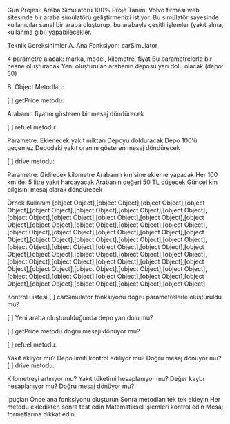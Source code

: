 Gün Projesi: Araba Simülatörü
100%
Proje Tanımı
Volvo firması web sitesinde bir araba simülatörü geliştirmenizi istiyor. Bu simülatör sayesinde kullanıcılar sanal bir araba oluşturup, bu arabayla çeşitli işlemler (yakıt alma, kullanma gibi) yapabilecekler.

Teknik Gereksinimler
A. Ana Fonksiyon: carSimulator

4 parametre alacak: marka, model, kilometre, fiyat
Bu parametrelerle bir nesne oluşturacak
Yeni oluşturulan arabanın deposu yarı dolu olacak (depo: 50)

B. Object Metodları:

[ ] getPrice metodu:

Arabanın fiyatını gösteren bir mesaj döndürecek

[ ] refuel metodu:

Parametre: Eklenecek yakıt miktarı
Depoyu dolduracak
Depo 100'ü geçemez
Depodaki yakıt oranını gösteren mesaj döndürecek

[ ] drive metodu:

Parametre: Gidilecek kilometre
Arabanın km'sine ekleme yapacak
Her 100 km'de:
5 litre yakıt harcayacak
Arabanın değeri 50 TL düşecek
Güncel km bilgisini mesaj olarak döndürecek

Örnek Kullanım
[object Object],[object Object],[object Object],[object Object],[object Object],[object Object],[object Object],[object Object],[object Object],[object Object],[object Object],[object Object],[object Object],[object Object],[object Object],[object Object],[object Object],[object Object],[object Object],[object Object],[object Object],[object Object],[object Object],[object Object],[object Object],[object Object],[object Object],[object Object],[object Object],[object Object],[object Object],[object Object],[object Object],[object Object],[object Object],[object Object],[object Object],[object Object],[object Object],[object Object],[object Object],[object Object],[object Object],[object Object],[object Object],[object Object],[object Object],[object Object],[object Object],[object Object],[object Object],[object Object],[object Object]

Kontrol Listesi
[ ] carSimulator fonksiyonu doğru parametrelerle oluşturuldu mu?

[ ] Yeni araba oluşturulduğunda depo yarı dolu mu?

[ ] getPrice metodu doğru mesajı dönüyor mu?

[ ] refuel metodu:

Yakıt ekliyor mu?
Depo limiti kontrol ediliyor mu?
Doğru mesaj dönüyor mu?
[ ] drive metodu:

Kilometreyi artırıyor mu?
Yakıt tüketimi hesaplanıyor mu?
Değer kaybı hesaplanıyor mu?
Doğru mesaj dönüyor mu?

İpuçları
Önce ana fonksiyonu oluşturun
Sonra metodları tek tek ekleyin
Her metodu ekledikten sonra test edin
Matematiksel işlemleri kontrol edin
Mesaj formatlarına dikkat edin
